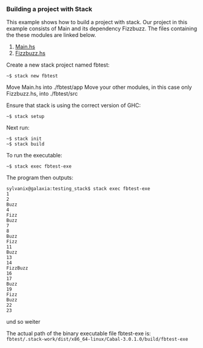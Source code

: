 ### Building a project with Stack

This example shows how to build a project with stack. Our project in this example consists of Main and its dependency Fizzbuzz. The files containing the these modules are linked below.

1. [Main.hs](Main.hs)
2. [Fizzbuzz.hs](Fizzbuzz.hs)  

Create a new stack project named fbtest:  

```
~$ stack new fbtest
```


Move Main.hs into ./fbtest/app
Move your other modules, in this case only Fizzbuzz.hs, into ./fbtest/src

Ensure that stack is using the correct version of GHC:

```
~$ stack setup
```


Next run:

```
~$ stack init
~$ stack build
```


To run the executable:

```
~$ stack exec fbtest-exe
```


The program then outputs:

```
sylvanix@galaxia:testing_stack$ stack exec fbtest-exe
1
2
Buzz
4
Fizz
Buzz
7
8
Buzz
Fizz
11
Buzz
13
14
FizzBuzz
16
17
Buzz
19
Fizz
Buzz
22
23
```

und so weiter


The actual path of the binary executable file fbtest-exe is:  
```fbtest/.stack-work/dist/x86_64-linux/Cabal-3.0.1.0/build/fbtest-exe``` 
